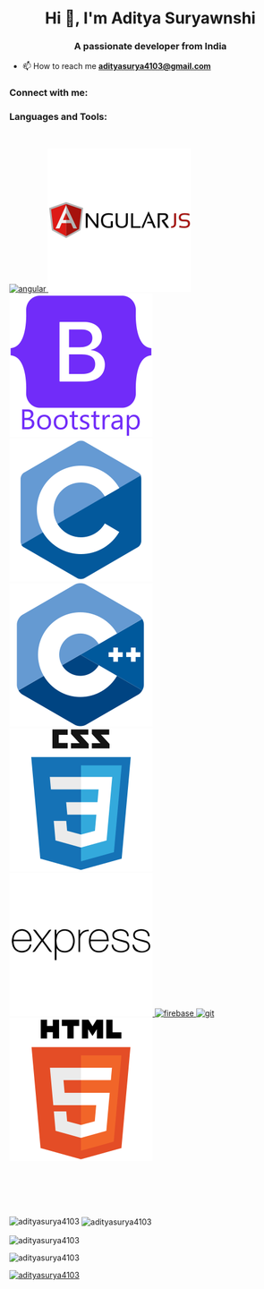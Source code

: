 <h1 align="center">Hi 👋, I'm Aditya Suryawnshi</h1>
<h3 align="center">A passionate developer from India</h3>


- 📫 How to reach me **adityasurya4103@gmail.com**

<h3 align="left">Connect with me:</h3>
<p align="left">
</p>
<style>
    .tool-image-container {
        padding-right: 30px;
        padding-top: 30px;
    }

    .tool-image {
        width: 80px;
        height: 80px;
        padding: 0; /* Reset padding for the images */
    }

    .line-break {
        clear: both;
    }
</style>

<h3 align="left">Languages and Tools:</h3>
<div class="tool-image-container">
    <a href="https://angular.io" target="_blank" rel="noreferrer" class="tool-image">
        <img src="https://angular.io/assets/images/logos/angular/angular.svg" alt="angular"/>
    </a>
    <a href="https://angular.io" target="_blank" rel="noreferrer" class="tool-image">
        <img src="https://raw.githubusercontent.com/devicons/devicon/master/icons/angularjs/angularjs-original-wordmark.svg" alt="angularjs"/>
    </a>
    <a href="https://getbootstrap.com" target="_blank" rel="noreferrer" class="tool-image">
        <img src="https://raw.githubusercontent.com/devicons/devicon/master/icons/bootstrap/bootstrap-plain-wordmark.svg" alt="bootstrap"/>
    </a>
    <a href="https://www.cprogramming.com/" target="_blank" rel="noreferrer" class="tool-image">
        <img src="https://raw.githubusercontent.com/devicons/devicon/master/icons/c/c-original.svg" alt="c"/>
    </a>
    <a href="https://www.w3schools.com/cpp/" target="_blank" rel="noreferrer" class="tool-image">
        <img src="https://raw.githubusercontent.com/devicons/devicon/master/icons/cplusplus/cplusplus-original.svg" alt="cplusplus"/>
    </a>
    <div class="line-break"></div>
    <a href="https://www.w3schools.com/css/" target="_blank" rel="noreferrer" class="tool-image">
        <img src="https://raw.githubusercontent.com/devicons/devicon/master/icons/css3/css3-original-wordmark.svg" alt="css3"/>
    </a>
    <a href="https://expressjs.com" target="_blank" rel="noreferrer" class="tool-image">
        <img src="https://raw.githubusercontent.com/devicons/devicon/master/icons/express/express-original-wordmark.svg" alt="express"/>
    </a>
    <a href="https://firebase.google.com/" target="_blank" rel="noreferrer" class="tool-image">
        <img src="https://www.vectorlogo.zone/logos/firebase/firebase-icon.svg" alt="firebase"/>
    </a>
    <a href="https://git-scm.com/" target="_blank" rel="noreferrer" class="tool-image">
        <img src="https://www.vectorlogo.zone/logos/git-scm/git-scm-icon.svg" alt="git"/>
    </a>
    <a href="https://www.w3.org/html/" target="_blank" rel="noreferrer" class="tool-image">
        <img src="https://raw.githubusercontent.com/devicons/devicon/master/icons/html5/html5-original-wordmark.svg" alt="html5"/>
    </a>
    <div class="line-break"></div>
    <!-- Continue the pattern for other images -->
</div>

</br></br></br></br>

<p><img align="left" src="https://github-readme-stats.vercel.app/api/top-langs?username=adityasurya4103&show_icons=true&locale=en&layout=compact" alt="adityasurya4103" /></p>

<p>&nbsp;<img align="center" src="https://github-readme-stats.vercel.app/api?username=adityasurya4103&show_icons=true&locale=en" alt="adityasurya4103" /></p>

<p><img align="center" src="https://github-readme-streak-stats.herokuapp.com/?user=adityasurya4103&" alt="adityasurya4103" /></p>


<p align="left"> <img src="https://komarev.com/ghpvc/?username=adityasurya4103&label=Profile%20views&color=0e75b6&style=flat" alt="adityasurya4103" /> </p>

<p align="left"> <a href="https://github.com/ryo-ma/github-profile-trophy"><img src="https://github-profile-trophy.vercel.app/?username=adityasurya4103" alt="adityasurya4103" /></a> </p>

<p align="left"> <a href="https://twitter.com/" target="blank"><img src="https://img.shields.io/twitter/follow/?logo=twitter&style=for-the-badge" alt="" /></a> </p>
